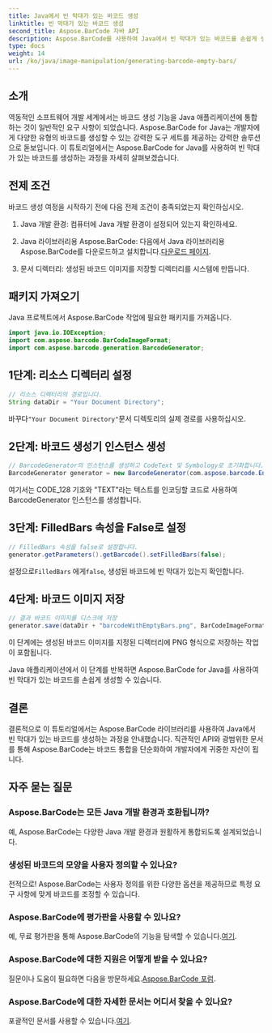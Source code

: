 ```yaml
---
title: Java에서 빈 막대가 있는 바코드 생성
linktitle: 빈 막대가 있는 바코드 생성
second_title: Aspose.BarCode 자바 API
description: Aspose.BarCode를 사용하여 Java에서 빈 막대가 있는 바코드를 손쉽게 생성하세요. 외관을 맞춤화하고 원활하게 통합하세요. 지금 튜토리얼을 살펴보세요!
type: docs
weight: 14
url: /ko/java/image-manipulation/generating-barcode-empty-bars/
---
```


## 소개

역동적인 소프트웨어 개발 세계에서는 바코드 생성 기능을 Java 애플리케이션에 통합하는 것이 일반적인 요구 사항이 되었습니다. Aspose.BarCode for Java는 개발자에게 다양한 유형의 바코드를 생성할 수 있는 강력한 도구 세트를 제공하는 강력한 솔루션으로 돋보입니다. 이 튜토리얼에서는 Aspose.BarCode for Java를 사용하여 빈 막대가 있는 바코드를 생성하는 과정을 자세히 살펴보겠습니다.

## 전제 조건

바코드 생성 여정을 시작하기 전에 다음 전제 조건이 충족되었는지 확인하십시오.

1. Java 개발 환경: 컴퓨터에 Java 개발 환경이 설정되어 있는지 확인하세요.

2.  Java 라이브러리용 Aspose.BarCode: 다음에서 Java 라이브러리용 Aspose.BarCode를 다운로드하고 설치합니다.[다운로드 페이지](https://releases.aspose.com/barcode/java/).

3. 문서 디렉터리: 생성된 바코드 이미지를 저장할 디렉터리를 시스템에 만듭니다.

## 패키지 가져오기

Java 프로젝트에서 Aspose.BarCode 작업에 필요한 패키지를 가져옵니다.

```java
import java.io.IOException;
import com.aspose.barcode.BarCodeImageFormat;
import com.aspose.barcode.generation.BarcodeGenerator;
```

## 1단계: 리소스 디렉터리 설정

```java
// 리소스 디렉터리의 경로입니다.
String dataDir = "Your Document Directory";
```

 바꾸다`"Your Document Directory"`문서 디렉토리의 실제 경로를 사용하십시오.

## 2단계: 바코드 생성기 인스턴스 생성

```java
// BarcodeGenerator의 인스턴스를 생성하고 CodeText 및 Symbology로 초기화합니다.
BarcodeGenerator generator = new BarcodeGenerator(com.aspose.barcode.EncodeTypes.CODE_128, "TEXT");
```

여기서는 CODE_128 기호와 "TEXT"라는 텍스트를 인코딩할 코드로 사용하여 BarcodeGenerator 인스턴스를 생성합니다.

## 3단계: FilledBars 속성을 False로 설정

```java
// FilledBars 속성을 false로 설정합니다.
generator.getParameters().getBarcode().setFilledBars(false);
```

 설정으로`FilledBars` 에게`false`, 생성된 바코드에 빈 막대가 있는지 확인합니다.

## 4단계: 바코드 이미지 저장

```java
// 결과 바코드 이미지를 디스크에 저장
generator.save(dataDir + "barcodeWithEmptyBars.png", BarCodeImageFormat.PNG);
```

이 단계에는 생성된 바코드 이미지를 지정된 디렉터리에 PNG 형식으로 저장하는 작업이 포함됩니다.

Java 애플리케이션에서 이 단계를 반복하면 Aspose.BarCode for Java를 사용하여 빈 막대가 있는 바코드를 손쉽게 생성할 수 있습니다.

## 결론

결론적으로 이 튜토리얼에서는 Aspose.BarCode 라이브러리를 사용하여 Java에서 빈 막대가 있는 바코드를 생성하는 과정을 안내했습니다. 직관적인 API와 광범위한 문서를 통해 Aspose.BarCode는 바코드 통합을 단순화하여 개발자에게 귀중한 자산이 됩니다.

## 자주 묻는 질문

### Aspose.BarCode는 모든 Java 개발 환경과 호환됩니까?
예, Aspose.BarCode는 다양한 Java 개발 환경과 원활하게 통합되도록 설계되었습니다.

### 생성된 바코드의 모양을 사용자 정의할 수 있나요?
전적으로! Aspose.BarCode는 사용자 정의를 위한 다양한 옵션을 제공하므로 특정 요구 사항에 맞게 바코드를 조정할 수 있습니다.

### Aspose.BarCode에 평가판을 사용할 수 있나요?
 예, 무료 평가판을 통해 Aspose.BarCode의 기능을 탐색할 수 있습니다.[여기](https://releases.aspose.com/).

### Aspose.BarCode에 대한 지원은 어떻게 받을 수 있나요?
 질문이나 도움이 필요하면 다음을 방문하세요.[Aspose.BarCode 포럼](https://forum.aspose.com/c/barcode/13).

### Aspose.BarCode에 대한 자세한 문서는 어디서 찾을 수 있나요?
 포괄적인 문서를 사용할 수 있습니다.[여기](https://reference.aspose.com/barcode/java/).